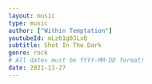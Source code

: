 ```yaml
---
layout: music
type: music
author: ["Within Temptation"]
youtubeId: mLz61g0JLxQ
subtitle: Shot In The Dark
genre: rock
# All dates must be YYYY-MM-DD format!
date: 2021-11-27
---
```

